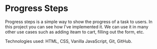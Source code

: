 # Progress Steps

Progress steps is a simple way to show the progress of a task to users.
In this project you can see how I've implemented it. We can use it in many other use cases such as adding iteam to cart, filling out the form, etc.

Technologies used: HTML, CSS, Vanilla JavaScript, Git, GitHub.
